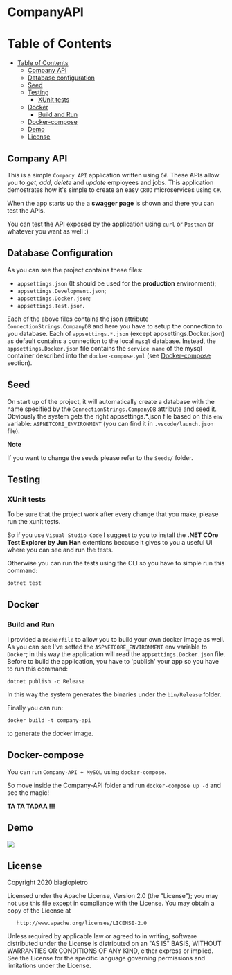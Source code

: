 # CompanyAPI


Table of Contents
=================
* [Table of Contents](#table-of-contents)
  * [Company API](#company-api)
  * [Database configuration](#database-configuration)
  * [Seed](#seed)
  * [Testing](#testing)
     * [XUnit tests](#Xunit-tests)
  * [Docker](#docker)
     * [Build and Run](#build-and-run)
  * [Docker-compose](#docker-compose)
  * [Demo](#demo)
  * [License](#license)

## Company API

This is a simple ```Company API``` application written using ```C#```. These APIs allow you to *get*, *add*, *delete* and *update* employees and jobs. This application demostrates how it's simple to create an easy ```CRUD``` microservices using ```C#```. 

When the app starts up the a **swagger page** is shown and there you can test the APIs.

You can test the API exposed by the application using ```curl``` or ```Postman``` or whatever you want as well :)



## Database Configuration
As you can see the project contains these files:
 
-   ```appsettings.json``` (It should be used for the **production** environment);
-   ```appsettings.Development.json```;
-   ```appsettings.Docker.json```;
-   ```appsettings.Test.json```.

Each of the above files contains the json attribute ```ConnectionStrings.CompanyDB``` and here you have to setup the connection to you database. Each of ```appsettings.*.json``` (except appsettings.Docker.json) as default contains a connection to the local ```mysql``` database. Instead, the ```appsettings.Docker.json``` file contains the ```service name``` of the mysql container described into the ```docker-compose.yml``` (see [Docker-compose](#docker-compose) section).


## Seed
On start up of the project, it will automatically create a database with the name specified by the ```ConnectionStrings.CompanyDB``` attribute and seed it. Obviously the system gets the right appsettings.*.json file based on this ```env``` variable: ```ASPNETCORE_ENVIRONMENT``` (you can find it in ```.vscode/launch.json``` file).

**Note**

If you want to change the seeds please refer to the ```Seeds/``` folder.


## Testing

### XUnit tests

To be sure that the project work after every change that you make, please run the xunit tests. 

So if you use ```Visual Studio Code``` I suggest to you to install the **.NET COre Test Explorer by Jun Han** extentions because it gives to you a useful UI where you can see and run the tests.

Otherwise you can run the tests using the CLI so you have to simple run this command:

``` 
dotnet test
```
## Docker

### Build and Run
I provided a ```Dockerfile``` to allow you to build your own docker image as well. As you can see I've setted the ```ASPNETCORE_ENVIRONMENT``` env variable to ```Docker```; in this way the application will read the ```appsettings.Docker.json``` file. 
Before to build the application, you have to 'publish' your app so you have to run this command:

```
dotnet publish -c Release
```

In this way the system generates the binaries under the ```bin/Release``` folder.

Finally you can run:
```
docker build -t company-api
```
to generate the docker image.

## Docker-compose
You can run ```Company-API + MySQL``` using ```docker-compose```.

So move inside the Company-API folder and run ```docker-compose up -d``` and see the magic!

**TA TA TADAA !!!**

## Demo

![](https://imgur.com/3oewxGV)


## License
   Copyright 2020 biagiopietro

   Licensed under the Apache License, Version 2.0 (the "License");
   you may not use this file except in compliance with the License.
   You may obtain a copy of the License at

       http://www.apache.org/licenses/LICENSE-2.0

   Unless required by applicable law or agreed to in writing, software
   distributed under the License is distributed on an "AS IS" BASIS,
   WITHOUT WARRANTIES OR CONDITIONS OF ANY KIND, either express or implied.
   See the License for the specific language governing permissions and
   limitations under the License.